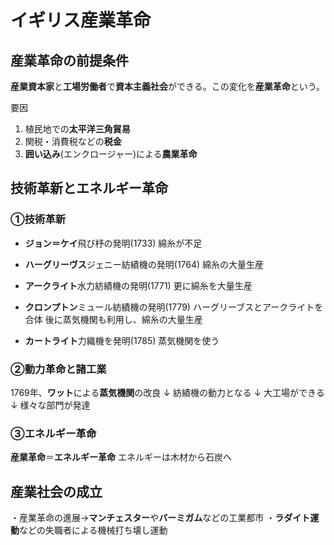 # イギリス産業革命
## 産業革命の前提条件
**産業資本家**と**工場労働者**で**資本主義社会**ができる。この変化を**産業革命**という。

要因
1. 植民地での**太平洋三角貿易**
2. 関税・消費税などの**税金**
3. **囲い込み**(エンクロージャー)による**農業革命**

## 技術革新とエネルギー革命
### ①技術革新
- **ジョン＝ケイ**飛び杼の発明(1733)
綿糸が不足

- **ハーグリーヴス**ジェニー紡績機の発明(1764)
綿糸の大量生産

- **アークライト**水力紡績機の発明(1771)
更に綿糸を大量生産

- **クロンプトン**ミュール紡績機の発明(1779)
ハーグリーブスとアークライトを合体
後に蒸気機関も利用し、綿糸の大量生産

- **カートライト**力織機を発明(1785)
蒸気機関を使う

### ②動力革命と諸工業
1769年、**ワット**による**蒸気機関**の改良
↓
紡績機の動力となる
↓
大工場ができる
↓
様々な部門が発達

### ③エネルギー革命
**産業革命**＝**エネルギー革命**
エネルギーは木材から石炭へ

## 産業社会の成立
・産業革命の進展→**マンチェスター**や**バーミガム**などの工業都市
・**ラダイト運動**などの失職者による機械打ち壊し運動
<!--stackedit_data:
eyJoaXN0b3J5IjpbLTcyNTc1Mjg3M119
-->